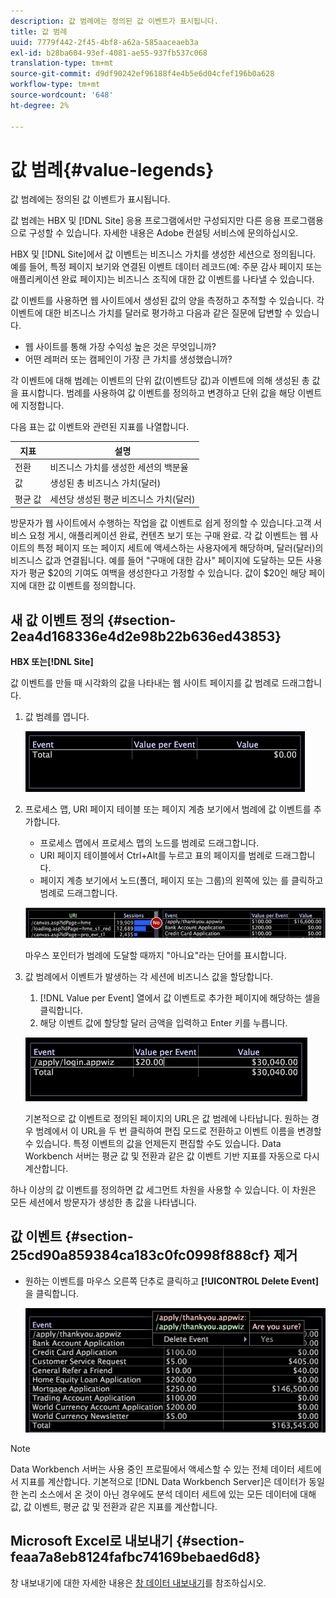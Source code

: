 ```yaml
---
description: 값 범례에는 정의된 값 이벤트가 표시됩니다.
title: 값 범례
uuid: 7779f442-2f45-4bf8-a62a-585aaceaeb3a
exl-id: b28ba604-93ef-4081-ae55-937fb537c068
translation-type: tm+mt
source-git-commit: d9df90242ef96188f4e4b5e6d04cfef196b0a628
workflow-type: tm+mt
source-wordcount: '648'
ht-degree: 2%

---
```


# 값 범례{#value-legends}

값 범례에는 정의된 값 이벤트가 표시됩니다.

값 범례는 HBX 및 [!DNL Site] 응용 프로그램에서만 구성되지만 다른 응용 프로그램용으로 구성할 수 있습니다. 자세한 내용은 Adobe 컨설팅 서비스에 문의하십시오.

HBX 및 [!DNL Site]에서 값 이벤트는 비즈니스 가치를 생성한 세션으로 정의됩니다. 예를 들어, 특정 페이지 보기와 연결된 이벤트 데이터 레코드(예: 주문 감사 페이지 또는 애플리케이션 완료 페이지)는 비즈니스 조직에 대한 값 이벤트를 나타낼 수 있습니다.

값 이벤트를 사용하면 웹 사이트에서 생성된 값의 양을 측정하고 추적할 수 있습니다. 각 이벤트에 대한 비즈니스 가치를 달러로 평가하고 다음과 같은 질문에 답변할 수 있습니다.

* 웹 사이트를 통해 가장 수익성 높은 것은 무엇입니까?
* 어떤 레퍼러 또는 캠페인이 가장 큰 가치를 생성했습니까?

각 이벤트에 대해 범례는 이벤트의 단위 값(이벤트당 값)과 이벤트에 의해 생성된 총 값을 표시합니다. 범례를 사용하여 값 이벤트를 정의하고 변경하고 단위 값을 해당 이벤트에 지정합니다.

다음 표는 값 이벤트와 관련된 지표를 나열합니다.

| 지표 | 설명 |
|---|---|
| 전환 | 비즈니스 가치를 생성한 세션의 백분율 |
| 값 | 생성된 총 비즈니스 가치(달러) |
| 평균 값 | 세션당 생성된 평균 비즈니스 가치(달러) |

방문자가 웹 사이트에서 수행하는 작업을 값 이벤트로 쉽게 정의할 수 있습니다.고객 서비스 요청 게시, 애플리케이션 완료, 컨텐츠 보기 또는 구매 완료. 각 값 이벤트는 웹 사이트의 특정 페이지 또는 페이지 세트에 액세스하는 사용자에게 해당하며, 달러(달러)의 비즈니스 값과 연결됩니다. 예를 들어 &quot;구매에 대한 감사&quot; 페이지에 도달하는 모든 사용자가 평균 $20의 기여도 여백을 생성한다고 가정할 수 있습니다. 값이 $20인 해당 페이지에 대한 값 이벤트를 정의합니다.

## 새 값 이벤트 정의 {#section-2ea4d168336e4d2e98b22b636ed43853}

**HBX 또는[!DNL Site]**

값 이벤트를 만들 때 시각화의 값을 나타내는 웹 사이트 페이지를 값 범례로 드래그합니다.

1. 값 범례를 엽니다.

   ![](assets/lgd_ValueLegend.png)

1. 프로세스 맵, URI 페이지 테이블 또는 페이지 계층 보기에서 범례에 값 이벤트를 추가합니다.

   * 프로세스 맵에서 프로세스 맵의 노드를 범례로 드래그합니다.
   * URI 페이지 테이블에서 Ctrl+Alt를 누르고 표의 페이지를 범례로 드래그합니다.
   * 페이지 계층 보기에서 노드(폴더, 페이지 또는 그룹)의 왼쪽에 있는 를 클릭하고 범례로 드래그합니다.

   ![](assets/client-leg.png)

   마우스 포인터가 범례에 도달할 때까지 &quot;아니요&quot;라는 단어를 표시합니다.

1. 값 범례에서 이벤트가 발생하는 각 세션에 비즈니스 값을 할당합니다.

   1. [!DNL Value per Event] 열에서 값 이벤트로 추가한 페이지에 해당하는 셀을 클릭합니다.
   1. 해당 이벤트 값에 할당할 달러 금액을 입력하고 Enter 키를 누릅니다.

   ![](assets/lgd_ValueLegend_Value.png)

   기본적으로 값 이벤트로 정의된 페이지의 URL은 값 범례에 나타납니다. 원하는 경우 범례에서 이 URL을 두 번 클릭하여 편집 모드로 전환하고 이벤트 이름을 변경할 수 있습니다. 특정 이벤트의 값을 언제든지 편집할 수도 있습니다. Data Workbench 서버는 평균 값 및 전환과 같은 값 이벤트 기반 지표를 자동으로 다시 계산합니다.

하나 이상의 값 이벤트를 정의하면 값 세그먼트 차원을 사용할 수 있습니다. 이 차원은 모든 세션에서 방문자가 생성한 총 값을 나타냅니다.

## 값 이벤트 {#section-25cd90a859384ca183c0fc0998f888cf} 제거

* 원하는 이벤트를 마우스 오른쪽 단추로 클릭하고 **[!UICONTROL Delete Event]**&#x200B;을 클릭합니다.

   ![](assets/lgd_ValueLegend_deleteEvent.png)

>[!NOTE]
>
>Data Workbench 서버는 사용 중인 프로필에서 액세스할 수 있는 전체 데이터 세트에서 지표를 계산합니다. 기본적으로 [!DNL Data Workbench Server]은 데이터가 동일한 논리 소스에서 온 것이 아닌 경우에도 분석 데이터 세트에 있는 모든 데이터에 대해 값, 값 이벤트, 평균 값 및 전환과 같은 지표를 계산합니다.

## Microsoft Excel로 내보내기 {#section-feaa7a8eb8124fafbc74169bebaed6d8}

창 내보내기에 대한 자세한 내용은 [창 데이터 내보내기](../../../../home/c-get-started/c-wk-win-wksp/c-exp-win-data.md#concept-8df61d64ed434cc5a499023c44197349)를 참조하십시오.
